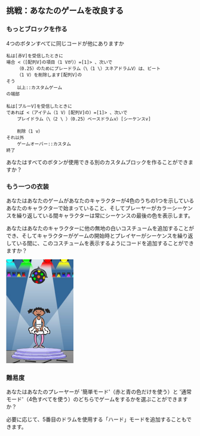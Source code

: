 ## 挑戦：あなたのゲームを改良する

### もっとブロックを作る

4つのボタンすべてに同じコードが他にありますか

```blocks3
私は[赤V]を受信したときに
場合 <（[配列V]の項目（1 Vが））=[1]> 、次いで
    （0.25）のためにプレードラム（\（1 \）スネアドラムV）は、ビート
    （1 V）を削除します[配列V]の
そう
    以上::カスタムゲーム
の端部

私は[ブルーV]を受信したときに
であれば <（アイテム（1 V）[配列V]の）=[1]> 、次いで
    プレイドラム（\（2 \ ）（0.25）ベースドラムv）[シーケンスv]

    削除（1 v） 
それ以外
    ゲームオーバー::カスタム
終了
```

あなたはすべてのボタンが使用できる別のカスタムブロックを作ることができますか？

### もう一つの衣装

あなたはあなたのゲームがあなたのキャラクターが4色のうちの1つを示しているあなたのキャラクターで始まっていること、そしてプレーヤーがカラーシーケンスを繰り返している間キャラクターは常にシーケンスの最後の色を表示します。

あなたはあなたのキャラクターに他の無地の白いコスチュームを追加することができ、そしてキャラクターがゲームの開始時とプレイヤーがシーケンスを繰り返している間に、このコスチュームを表示するようにコードを追加することができますか？

![スクリーンショット](images/colour-white.png)

### 難易度

あなたはあなたのプレーヤーが '簡単モード'（赤と青の色だけを使う）と '通常モード'（4色すべてを使う）のどちらでゲームをするかを選ぶことができますか？

必要に応じて、5番目のドラムを使用する「ハード」モードを追加することもできます。
